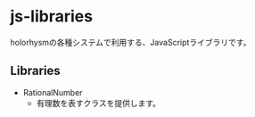 # js-libraries

holorhysmの各種システムで利用する、JavaScriptライブラリです。

## Libraries

- RationalNumber
    - 有理数を表すクラスを提供します。
